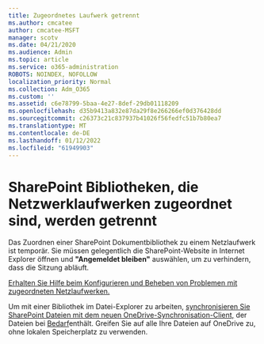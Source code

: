 ```yaml
---
title: Zugeordnetes Laufwerk getrennt
ms.author: cmcatee
author: cmcatee-MSFT
manager: scotv
ms.date: 04/21/2020
ms.audience: Admin
ms.topic: article
ms.service: o365-administration
ROBOTS: NOINDEX, NOFOLLOW
localization_priority: Normal
ms.collection: Adm_O365
ms.custom: ''
ms.assetid: c6e78799-5baa-4e27-8def-29db01118209
ms.openlocfilehash: d35b9413a832e87da29f8e266266ef0d376428dd
ms.sourcegitcommit: c26373c21c837937b41026f56fedfc51b7b80ea7
ms.translationtype: MT
ms.contentlocale: de-DE
ms.lasthandoff: 01/12/2022
ms.locfileid: "61949903"
---
```

# <a name="sharepoint-libraries-mapped-to-network-drives-become-disconnected"></a>SharePoint Bibliotheken, die Netzwerklaufwerken zugeordnet sind, werden getrennt

Das Zuordnen einer SharePoint Dokumentbibliothek zu einem Netzlaufwerk ist temporär. Sie müssen gelegentlich die SharePoint-Website in Internet Explorer öffnen und **"Angemeldet bleiben"** auswählen, um zu verhindern, dass die Sitzung abläuft. 
  
[Erhalten Sie Hilfe beim Konfigurieren und Beheben von Problemen mit zugeordneten Netzlaufwerken.](https://docs.microsoft.com/sharepoint/support/administration/troubleshoot-mapped-network-drives)
  
Um mit einer Bibliothek im Datei-Explorer zu arbeiten, [synchronisieren Sie SharePoint Dateien mit dem neuen OneDrive-Synchronisation-Client,](https://support.office.com/article/6de9ede8-5b6e-4503-80b2-6190f3354a88.aspx) der Dateien bei [Bedarf](https://support.office.com/article/0e6860d3-d9f3-4971-b321-7092438fb38e.aspx)enthält. Greifen Sie auf alle Ihre Dateien auf OneDrive zu, ohne lokalen Speicherplatz zu verwenden.
  

